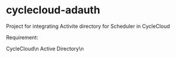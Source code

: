 # cyclecloud-adauth
 Project for integrating Activite directory for Scheduler in CycleCloud

Requirement:

CycleCloud\n
Active Directory\n

